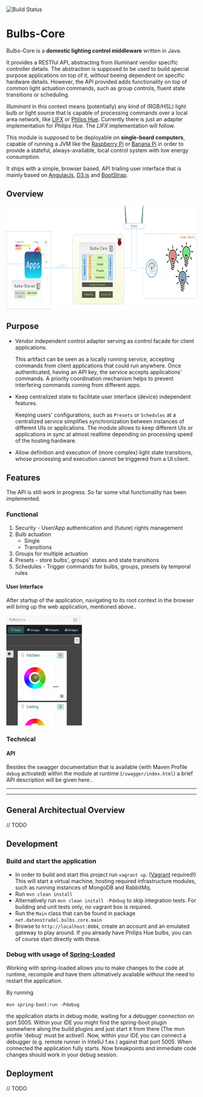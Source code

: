 ![Build Status](https://api.travis-ci.org/datenstrudel/bulbs-core.svg?branch=master)

# Bulbs-Core

Bulbs-Core is a __domestic lighting control middleware__ written in Java.

It provides a RESTful API, abstracting from illuminant vendor specific controller details. The abstraction is supposed to
    be used to build special purpose applications on top of it, _without_ beeing dependent on specific hardware details. 
    However, the API provided adds functionality on top of common light actuation commands, such as group controls, fluent state transitions or scheduling.
    
_Illuminant_ in this context means (potentially) any kind of (RGB/HSL) light bulb or light source that is capable of processing commands over a local area network, 
like [LIFX](http://lifx.co/) or [Phlips Hue](http://meethue.com).
Currently there is just an adapter implementation for _Philips Hue_. The _LIFX_ implementation will follow.

This module is supposed to be deployable on __single-board computers__, capable of running a JVM like the [Raspberry Pi](http://www.raspberrypi.org/) or [Banana Pi](bananapi.org) in order 
    to provide a stateful, always-available, local control system with low energy consumption.

It ships with a simple, browser based, API trialing user interface that is mainly based on [AngularJs](https://angularjs.org/), [D3.js](http://http://d3js.org/) and [BootStrap](getbootstrap.com).

## Overview
<img width="800" height="274" src="/doc/presentation/assets/bulbs_bigPic_dark_full.png" alt="Big Pic"/>

## Purpose

 * Vendor independent control adapter serving as control facade for client applications.
    
    This artifact can be seen as a locally running service, accepting commands from client applications that
    could run anywhere. Once authenticated, having an API key, the service accepts applications' commands.
    A priority coordination mechanism helps to prevent interfering commands coming from different apps.
    

 * Keep centralized state to facilitate user interface (device) independent features.
 
    Keeping users' configurations, such as `Presets` or `Schedules` at a centralized service simplifies synchronization 
    between instances of different UIs or applications.
    The module allows to keep different UIs or applications in sync at almost 
    realtime depending on processing speed of the hosting hardware. 


 * Allow definition and execution of (more complex) light state transitions, whose processing and execution cannot
   be triggered from a UI client.

## Features
The API is still work in progress. So far some vital functionality has been implemented.

### Functional
1. Security - User/App authentication and (future) rights management
2. Bulb actuation
    * Single
    * Transitions
3. Groups for multiple actuation
4. Presets - store bulbs', groups' states and state transitions
5. Schedules - Trigger commands for bulbs, groups, presets by temporal rules

#### User Interface
After startup of the application, navigating to its root context in the browser will bring up the 
web application, mentioned above..

<img width="200" height="291" src="/doc/assets/bulbs_hc.png" alt="Big Pic"/>


### Technical

#### API
Besides the swagger documentation that is available (with Maven Profile `debug` activated) within the module at runtime (`/swagger/index.html`) 
a brief API description will be given here.. 

---

---
## General Architectual Overview
// TODO

## Development
### Build and start the application

 * In order to build and start this project run `vagrant up`. ([Vagrant](https://www.vagrantup.com) required!)
        This will start a virtual machine, hosting required infrastructure modules, such as running instances of MongoDB and RabbitMq.
 * Run `mvn clean install`
 * Alternatively run `mvn clean install -Pdebug` to skip integration tests. For building and unit tests only, no vagrant box is required.
 * Run the `Main` class that can be found in package `net.datenstrudel.bulbs.core.main`
 * Browse to `http://localhost:8084`, create an account and an emulated gateway to play around. If you already have Philips Hue bulbs, you can of course start directly with these.

### Debug with usage of [Spring-Loaded](https://github.com/spring-projects/spring-loaded)
Working with spring-loaded allows you to make changes to the code at runtime, recompile and have them ultimatively available without the
 need to restart the application.

 By running

 `mvn spring-boot:run -Pdebug`
 
 the application starts in debug mode, waiting for a debugger connection on port 5005.
 Within your IDE you might find the spring-boot plugin somewhere along the build plugins and just start it from there (The mvn profile 'debug' must be active!).
 Now, within your IDE you can connect a debugger (e.g. remote runner in IntelliJ f.ex.) against that port 5005. When connected the application fully starts.
 Now breakpoints and immediate code changes should work in your debug session.

## Deployment
// TODO



